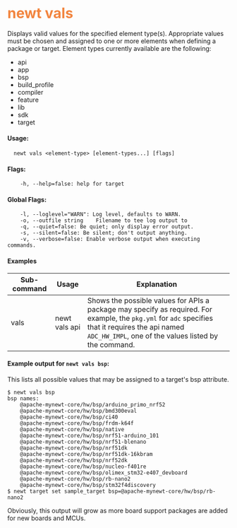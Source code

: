 ## <font color="#F2853F" style="font-size:24pt">newt vals </font>

Displays valid values for the specified element type(s). Appropriate values must be chosen and assigned to one or more elements when defining a package or target. Element types currently available are the following:

* api
* app
* bsp
* build_profile
* compiler
* feature
* lib
* sdk
* target


#### Usage: 

```no-highlight
  newt vals <element-type> [element-types...] [flags]
```

#### Flags:
```no-highlight
    -h, --help=false: help for target
```

#### Global Flags:
```no-highlight
    -l, --loglevel="WARN": Log level, defaults to WARN.
    -o, --outfile string    Filename to tee log output to
    -q, --quiet=false: Be quiet; only display error output.
    -s, --silent=false: Be silent; don't output anything.
    -v, --verbose=false: Enable verbose output when executing commands.
```


#### Examples

 Sub-command  | Usage                  | Explanation 
-------------| -----------------------|----------------- 
vals   | newt vals api | Shows the possible values for APIs a package may specify as required. For example, the `pkg.yml` for `adc` specifies that it requires the api named `ADC_HW_IMPL`, one of the values listed by the command.

#### Example output for `newt vals bsp`:

This lists all possible values that may be assigned to a target's bsp attribute.

```no-highlight
$ newt vals bsp
bsp names:
    @apache-mynewt-core/hw/bsp/arduino_primo_nrf52
    @apache-mynewt-core/hw/bsp/bmd300eval
    @apache-mynewt-core/hw/bsp/ci40
    @apache-mynewt-core/hw/bsp/frdm-k64f
    @apache-mynewt-core/hw/bsp/native
    @apache-mynewt-core/hw/bsp/nrf51-arduino_101
    @apache-mynewt-core/hw/bsp/nrf51-blenano
    @apache-mynewt-core/hw/bsp/nrf51dk
    @apache-mynewt-core/hw/bsp/nrf51dk-16kbram
    @apache-mynewt-core/hw/bsp/nrf52dk
    @apache-mynewt-core/hw/bsp/nucleo-f401re
    @apache-mynewt-core/hw/bsp/olimex_stm32-e407_devboard
    @apache-mynewt-core/hw/bsp/rb-nano2
    @apache-mynewt-core/hw/bsp/stm32f4discovery
$ newt target set sample_target bsp=@apache-mynewt-core/hw/bsp/rb-nano2
```
Obviously, this output will grow as more board support packages are added for new boards and MCUs.
